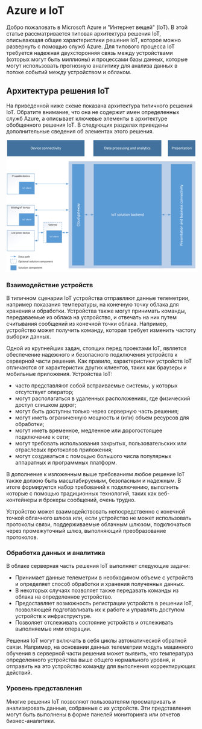 # Azure и IoT

Добро пожаловать в Microsoft Azure и "Интернет вещей" (IoT). В этой статье рассматривается типовая архитектура решения IoT, описывающая общие характеристики решения IoT, которое можно развернуть с помощью служб Azure. Для типового процесса IoT требуется надежная двухсторонняя связь между устройствами (которых могут быть миллионы) и процессами базы данных, которые могут использовать прогнозную аналитику для анализа данных в потоке событий между устройством и облаком.

## Архитектура решения IoT

На приведенной ниже схеме показана архитектура типичного решения IoT. Обратите внимание, что она не содержит имен определенных служб Azure, а описывает ключевые элементы в архитектуре обобщенного решения IoT. В следующих разделах приведены дополнительные сведения об элементах этого решения.

![Архитектура решения IoT][img-solution-architecture]

### Взаимодействие устройств

В типичном сценарии IoT устройства отправляют данные телеметрии, например показания температуры, на конечную точку облака для хранения и обработки. Устройства также могут принимать команды, передаваемые из облака на устройство, и отвечать на них путем считывания сообщений из конечной точки облака. Например, устройство может получить команду, которая требует изменить частоту выборки данных.

Одной из крупнейших задач, стоящих перед проектами IoT, является обеспечение надежного и безопасного подключения устройств к серверной части решения. Как правило, характеристики устройств IoT отличаются от характеристик других клиентов, таких как браузеры и мобильные приложения. Устройства IoT:

- часто представляют собой встраиваемые системы, у которых отсутствует оператор;
- могут располагаться в удаленных расположениях, где физический доступ слишком дорог;
- могут быть доступны только через серверную часть решения;
- могут иметь ограниченную мощность и (или) объем ресурсов для обработки;
- могут иметь временное, медленное или дорогостоящее подключение к сети;
- могут требовать использования закрытых, пользовательских или отраслевых протоколов приложения;
- могут создаваться с помощью большого числа популярных аппаратных и программных платформ.

В дополнение к изложенным выше требованиям любое решение IoT также должно быть масштабируемым, безопасным и надежным. В итоге формируется набор требований к подключению, выполнить которые с помощью традиционных технологий, таких как веб-контейнеры и брокеры сообщений, очень трудно.

Устройство может взаимодействовать непосредственно с конечной точкой облачного шлюза или, если устройство не может использовать протоколы связи, поддерживаемые облачным шлюзом, подключаться через промежуточный шлюз, выполняющий преобразование протоколов.

### Обработка данных и аналитика

В облаке серверная часть решения IoT выполняет следующие задачи:

- Принимает данные телеметрии в необходимом объеме с устройств и определяет способ обработки и хранения полученных данных. 
- В некоторых случаях позволяет также передавать команды из облака на определенное устройство.
- Предоставляет возможность регистрации устройств в решении IoT, позволяющей подготавливать их к работе и управлять доступом устройств к инфраструктуре.
- Позволяет отслеживать состояние устройств и отслеживать выполняемые ими операции.

Решения IoT могут включать в себя циклы автоматической обратной связи. Например, на основании данных телеметрии модуль машинного обучения в серверной части решения может выявить, что температура определенного устройства выше общего нормального уровня, и отправить на это устройство команду для выполнения корректирующих действий.

### Уровень представления

Многие решения IoT позволяют пользователям просматривать и анализировать данные, собранные с их устройств. Эти представления могут быть выполнены в форме панелей мониторинга или отчетов бизнес-аналитики.

[img-solution-architecture]: ./media/iot-azure-and-iot/iot-reference-architecture.png

[lnk-machinelearning]: http://azure.microsoft.com/services/machine-learning/
[Azure IoT Suite]: http://azure.microsoft.com/solutions/iot

<!---HONumber=AcomDC_0204_2016-->